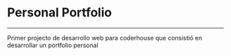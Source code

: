 # Personal Portfolio

---

Primer projecto de desarrollo web para coderhouse que consistió en desarrollar un portfolio personal
